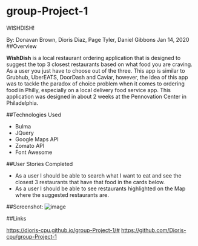 # group-Project-1

WISHDISH!

By: Donavan Brown, Dioris Diaz, Page Tyler, Daniel Gibbons
    Jan 14, 2020
##Overview

**WishDish** is a local restaurant ordering application that is designed to suggest the top 3 closest restaurants based on what food you are craving. As a user you just have to choose out of the three. This app is similar to Grubhub, UberEATS, DoorDash and Caviar, however, the idea of this app was to tackle the paradox of choice problem when it comes to ordering food in Philly, especially on a local delivery food service app. This application was designed in about 2 weeks at the Pennovation Center in Philadelphia.

##Technologies Used

* Bulma
* JQuery
* Google Maps API
* Zomato API
* Font Awesome


##User Stories Completed

* As a user I should be able to search what I want to eat and see the closest 3 restaurants that have that food in the cards below.
* As a user I should be able to see restaurants highlighted on the Map where the suggested restaurants are.

##Screenshot:
![image](https://user-images.githubusercontent.com/48693333/77028924-a7c23e00-6970-11ea-8a94-92daa2884025.png)

##Links

https://dioris-cpu.github.io/group-Project-1/#
https://github.com/Dioris-cpu/group-Project-1
